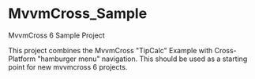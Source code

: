 # MvvmCross_Sample
MvvmCross 6 Sample Project

This project combines the MvvmCross "TipCalc" Example with Cross-Platform "hamburger menu" navigation.
This should be used as a starting point for new mvvmcross 6 projects.

